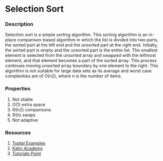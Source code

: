 # Selection Sort

### Description

Selection sort is a simple sorting algorithm. This sorting algorithm is an
in-place comparison-based algorithm in which the list is divided into two
parts, the sorted part at the left end and the unsorted part at the right end.
Initially, the sorted part is empty and the unsorted part is the entire list.
The smallest element is selected from the unsorted array and swapped with the
leftmost element, and that element becomes a part of the sorted array. This
process continues moving unsorted array boundary by one element to the right.
This algorithm is not suitable for large data sets as its average and worst
case complexities are of Ο(n2), where n is the number of items.

### Properties

1.  Not stable
2.  O(1) extra space
3.  Θ(n2) comparisons
4.  Θ(n) swaps
5.  Not adaptive

### Resources

1.  [Toptal Examples](https://www.toptal.com/developers/sorting-algorithms/selection-sort)
2.  [Kahn Academy](https://www.khanacademy.org/computing/computer-science/algorithms/sorting-algorithms/a/selection-sort-pseudocode)
3.  [Tutorials Point](https://www.tutorialspoint.com/data_structures_algorithms/selection_sort_algorithm.htm)
